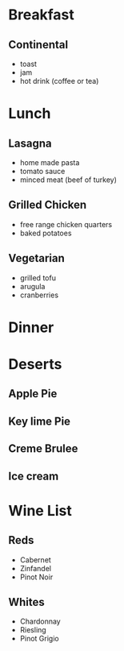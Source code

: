 # Breakfast 
## Continental
- toast
- jam
- hot drink (coffee or tea)

# Lunch
## Lasagna
- home made pasta
- tomato sauce
- minced meat (beef of turkey)
## Grilled Chicken
- free range chicken quarters
- baked potatoes
## Vegetarian
- grilled tofu
- arugula
- cranberries

# Dinner

# Deserts
## Apple Pie
## Key lime Pie
## Creme Brulee
## Ice cream

# Wine List
## Reds
- Cabernet
- Zinfandel
- Pinot Noir
## Whites
- Chardonnay
- Riesling
- Pinot Grigio

